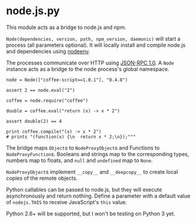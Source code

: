 node.js.py
==========

This module acts as a bridge to node.js and npm.

`Node(dependencies, version, path, npm_version, daemonic)` will start a process (all parameters optional). It will locally install and compile node.js and dependencies using [nodeenv](https://github.com/ekalinin/nodeenv).

The processes communicate over HTTP using [JSON-RPC 1.0](http://json-rpc.org/wiki/specification). A `Node` instance acts as a bridge to the node process's global namespace.

    node = Node(["coffee-script==1.0.1"], "0.4.8")
    
    assert 2 == node.eval("2")

    coffee = node.require("coffee")

    double = coffee.eval("return (x) -> x * 2")

    assert double(2) == 4
    
    print coffee.compile("(x) -> x * 2")
    # prints "(function(x) {\n  return x * 2;\n});"""

The bridge maps `Object`s to `NodeProxyObject`s and Functions to `NodeProxyFunction`s. Booleans and strings map to the corresponding types, numbers map to floats, and `null` and `undefined` map to `None`.

`NodeProxyObject`s implement `__copy__` and `__deepcopy__` to create local copies of the remote objects.

Python callables can be passed to node.js, but they will execute asynchronously and return nothing. Define a parameter with a default value of `nodejs.THIS` to receive JavaScript's `this` value.

Python 2.6+ will be supported, but I won't be testing on Python 3 yet.
